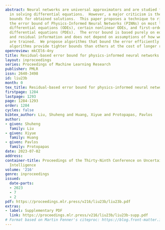 ```yaml
---
abstract: Neural networks are universal approximators and are studied for their use
  in solving differential equations.  However, a major criticism is the lack of error
  bounds for obtained solutions.  This paper proposes a technique to rigorously evaluate
  the error bound of Physics-Informed Neural Networks (PINNs) on most linear ordinary
  differential equations (ODEs), certain nonlinear ODEs, and first-order linear partial
  differential equations (PDEs).  The error bound is based purely on equation structure
  and residual information and does not depend on assumptions of how well the networks
  are trained.  We propose algorithms that bound the error efficiently. Some proposed
  algorithms provide tighter bounds than others at the cost of longer run time.
openreview: mkCEl6-4ny
title: Residual-based error bound for physics-informed neural networks
layout: inproceedings
series: Proceedings of Machine Learning Research
publisher: PMLR
issn: 2640-3498
id: liu23b
month: 0
tex_title: Residual-based error bound for physics-informed neural networks
firstpage: 1284
lastpage: 1293
page: 1284-1293
order: 1284
cycles: false
bibtex_author: Liu, Shuheng and Huang, Xiyue and Protopapas, Pavlos
author:
- given: Shuheng
  family: Liu
- given: Xiyue
  family: Huang
- given: Pavlos
  family: Protopapas
date: 2023-07-02
address:
container-title: Proceedings of the Thirty-Ninth Conference on Uncertainty in Artificial
  Intelligence
volume: '216'
genre: inproceedings
issued:
  date-parts:
  - 2023
  - 7
  - 2
pdf: https://proceedings.mlr.press/v216/liu23b/liu23b.pdf
extras:
- label: Supplementary PDF
  link: https://proceedings.mlr.press/v216/liu23b/liu23b-supp.pdf
# Format based on Martin Fenner's citeproc: https://blog.front-matter.io/posts/citeproc-yaml-for-bibliographies/
---
```

